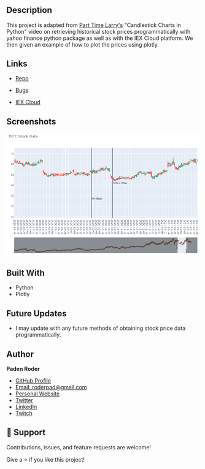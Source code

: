 <h1 align="center"><Project-Name></h1>

<p align="center"><Project-Description></p>

## Description

This project is adapted from [Part Time Larry's](https://www.youtube.com/watch?v=OhvQN_yIgCo "Candlestick Charts in Python") "Candlestick Charts in Python" video on retrieving historical stock prices programmatically with yahoo finance python package as well as with the IEX Cloud platform. We then given an example of how to plot the prices using plotly. 

## Links

- [Repo](https://github.com/roderpad/GetStockData "GetStockData Repo")

- [Bugs](https://github.com/Rohit19060/GetStockData/issues "Issues Page")

- [IEX Cloud](<https://iexcloud.io/> "IEX Cloud")

## Screenshots

![Home Page](/screenshots/Chart-SS.png "Chart Example")

## Built With

- Python
- Plotly

## Future Updates

- I may update with any future methods of obtaining stock price data programmatically.

## Author

**Paden Roder**

- [GitHub Profile](https://github.com/roderpad "Paden Roder")
- [Email: roderpad@gmail.com](mailto:roderpad@gmail.com)
- [Personal Website](https://padenroder.com/ "Website")
- [Twitter](https://twitter.com/PadenRoder "Twitter")
- [LinkedIn](https://www.linkedin.com/in/padenroder/ "LinkedIn")
- [Twitch](https://www.twitch.tv/roderbro "Twitch")

## 🤝 Support

Contributions, issues, and feature requests are welcome!

Give a ⭐️ if you like this project!